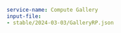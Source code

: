 ``` yaml $(tag) == 'package-compute-compute'
service-name: Compute Gallery
input-file:
- stable/2024-03-03/GalleryRP.json
```